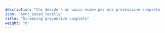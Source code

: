 ```yaml
---
description: "Chi desidera un unico esame per una prevenzione completa fa una scelta ottima con una risonanza magnetica, perché copre numerosi rischi diversi."
icon: "sync_saved_locally"
title: "Screening preventivo completo"
weight: "6"
---
```



